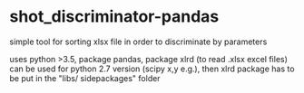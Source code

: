 # shot_discriminator-pandas
simple tool for sorting xlsx file in order to discriminate by parameters

uses python >3.5, package pandas, package xlrd (to read .xlsx excel files)
can be used for python 2.7 version (scipy x,y e.g.), then xlrd package has to be put in the "libs/ sidepackages" folder

